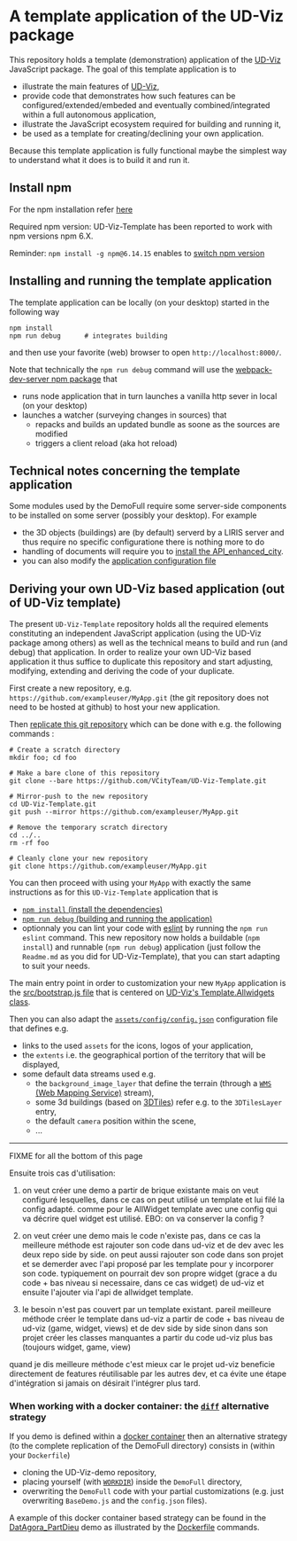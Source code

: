 # A template application of the UD-Viz package

This repository holds a template (demonstration) application of the [UD-Viz](https://github.com/VCityTeam/UD-Viz)
JavaScript package. The goal of this template application is to

- illustrate the main features of [UD-Viz](https://github.com/VCityTeam/UD-Viz),
- provide code that demonstrates how such features can be configured/extended/embeded
  and eventually combined/integrated within a full autonomous application,
- illustrate the JavaScript ecosystem required for building and running it,
- be used as a template for creating/declining your own application.

Because this template application is fully functional maybe the simplest way to
understand what it does is to build it and run it.

## Install npm
For the npm installation refer [here](https://github.com/VCityTeam/UD-SV/blob/master/Tools/ToolNpm.md)

Required npm version: UD-Viz-Template has been reported to work with npm versions npm 6.X.

Reminder: `npm install -g npm@6.14.15` enables to [switch npm version](https://github.com/VCityTeam/UD-SV/blob/master/Tools/ToolNpm.md#task-switch-npm-version)

## Installing and running the template application

The template application can be locally (on your desktop) started in the following way
```
npm install
npm run debug      # integrates building
```
and then use your favorite (web) browser to open
`http://localhost:8000/`.

Note that technically the `npm run debug` command will use the [webpack-dev-server npm package](https://github.com/webpack/webpack-dev-server) that
 - runs node application that in turn launches a vanilla http sever in local (on your desktop) 
 - launches a watcher (surveying changes in sources) that
   - repacks and builds an updated bundle as soone as the sources are modified 
   - triggers a client reload (aka hot reload) 

## Technical notes concerning the template application
Some modules used by the DemoFull require some server-side components to be installed on
some server (possibly your desktop). For example
 * the 3D objects (buildings) are (by default) serverd by a LIRIS server
   and thus require no specific configuratione there is nothing more to do
 * handling of documents will require you to [install the API_enhanced_city](https://github.com/VCityTeam/UD-Serv/blob/master/API_Enhanced_City/INSTALL.md).
 * you can also modify the [application configuration file](assets/config/config.json)


## Deriving your own UD-Viz based application (out of UD-Viz template)
The present `UD-Viz-Template` repository holds all the required elements constituting an independent JavaScript 
application (using the UD-Viz package among others) as well as the technical means to build and run (and debug)
that application.
In order to realize your own UD-Viz based application it thus suffice to duplicate this repository and start
adjusting, modifying, extending and deriving the code of your duplicate.

First create a new repository, e.g. `https://github.com/exampleuser/MyApp.git` (the git repository does not need to be hosted at github) to host your new application.

Then [replicate this git repository](https://docs.github.com/en/repositories/creating-and-managing-repositories/duplicating-a-repository) which can be done with e.g. the following commands :

```
# Create a scratch directory
mkdir foo; cd foo 

# Make a bare clone of this repository
git clone --bare https://github.com/VCityTeam/UD-Viz-Template.git

# Mirror-push to the new repository
cd UD-Viz-Template.git
git push --mirror https://github.com/exampleuser/MyApp.git

# Remove the temporary scratch directory
cd ../..
rm -rf foo  

# Cleanly clone your new repository
git clone https://github.com/exampleuser/MyApp.git
```

You can then proceed with using your `MyApp` with exactly the same instructions 
as for this `UD-Viz-Template` application that is
 * [`npm install` (install the dependencies)](https://github.com/VCityTeam/UD-Viz-demo#installing-the-demo-applications)
 * [`npm run debug` (building and running the application)](https://github.com/VCityTeam/UD-Viz-demo/blob/master/README.md#installing-demofull)
 * optionnaly you can lint your code with [eslint](https://eslint.org/) by running the `npm run eslint` command.
This new repository now holds a buildable (`npm install`) and runnable (`npm run debug`) application (just follow the `Readme.md` 
as you did for UD-Viz-Template), that you can start adapting to suit your needs.

The main entry point in order to customization your new `MyApp` application is the 
[src/bootstrap.js file](https://github.com/VCityTeam/UD-Viz-Template/blob/master/src/bootstrap.js)
that is centered on [UD-Viz's Template.Allwidgets class](https://github.com/VCityTeam/UD-Viz/blob/master/src/Templates/AllWidget/AllWidget.js).

Then you can also adapt the 
[`assets/config/config.json`](/assets/config/config.json)
configuration file that defines e.g.
 * links to the used `assets` for the icons, logos of your application,
 * the `extents` i.e. the geographical portion of the territory that will be displayed,
 * some default data streams used e.g.
    - the `background_image_layer` that define the terrain (through a [`WMS` (Web Mapping Service)](https://www.lib.ncsu.edu/gis/ogcwms) stream),
    - some 3d buildings (based on [3DTiles](https://github.com/CesiumGS/3d-tiles)) refer e.g. to the `3DTilesLayer` entry,
    - the default `camera` position within the scene,
    - ...

--- 
FIXME for all the bottom of this page

Ensuite trois cas d'utilisation:

1. on veut créer une demo a partir de brique existante mais on veut configuré lesquelles, dans ce cas on peut utilisé un template et lui filé la config adapté. comme pour le AllWidget template avec une config qui va décrire quel widget est utilisé. EBO: on va conserver la config ?

2. on veut créer une demo mais le code n'existe pas, dans ce cas la meilleure méthode est rajouter son code dans ud-viz et de dev avec les deux repo side by side. on peut aussi rajouter son code dans son projet et se demerder avec l'api proposé par les template pour y incorporer son code. typiquement on pourrait dev son propre widget (grace a du code + bas niveau si necessaire, dans ce cas widget) de ud-viz et ensuite l'ajouter via l'api de allwidget template.
3. le besoin n'est pas couvert par un template existant. pareil meilleure méthode créer le template dans ud-viz a partir de code + bas niveau de ud-viz (game, widget, views) et de dev side by side sinon dans son projet créer les classes manquantes a partir du code ud-viz plus bas (toujours widget, game, view)

quand je dis meilleure méthode c'est mieux car le projet ud-viz beneficie directement de features réutilisable par les autres dev, et ca évite une étape d'intégration si jamais on désirait l'intégrer plus tard.


### When working with a docker container: the [`diff`](https://en.wikipedia.org/wiki/Diff) alternative strategy
If you demo is defined within a [docker container](https://en.wikipedia.org/wiki/Docker_(software)) then an alternative strategy
(to the complete replication of the DemoFull directory) consists in (within your `Dockerfile`)
 - cloning the UD-Viz-demo repository,
 - placing yourself (with [`WORKDIR`](https://docs.docker.com/engine/reference/builder/#workdir)) inside the `DemoFull` directory,
 - overwriting the `DemoFull` code with your partial customizations (e.g. just overwriting `BaseDemo.js` and the `config.json` files).

A example of this docker container based strategy can be found in the 
[DatAgora_PartDieu](https://github.com/VCityTeam/UD-Reproducibility/blob/master/Demos/DatAgora_PartDieu/)
demo as illustrated by the
[Dockerfile](https://github.com/VCityTeam/UD-Reproducibility/blob/master/Demos/DatAgora_PartDieu/ud-viz-context/Dockerfile#L28)
commands.

